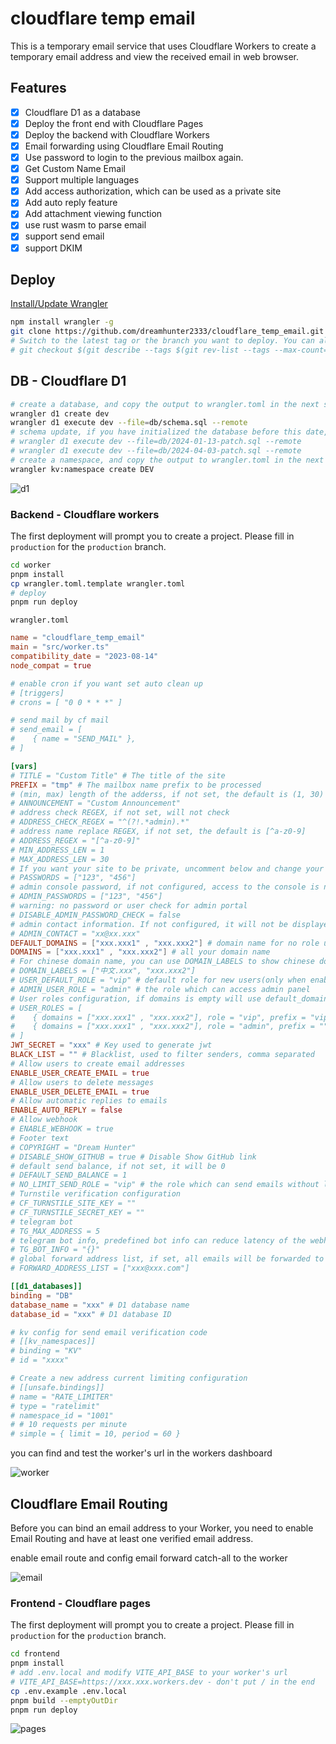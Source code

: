 # cloudflare temp email

This is a temporary email service that uses Cloudflare Workers to create a temporary email address and view the received email in web browser.

## Features

- [x] Cloudflare D1 as a database
- [x] Deploy the front end with Cloudflare Pages
- [x] Deploy the backend with Cloudflare Workers
- [x] Email forwarding using Cloudflare Email Routing
- [x] Use password to login to the previous mailbox again.
- [x] Get Custom Name Email
- [x] Support multiple languages
- [x] Add access authorization, which can be used as a private site
- [x] Add auto reply feature
- [x] Add attachment viewing function
- [x] use rust wasm to parse email
- [x] support send email
- [x] support DKIM

## Deploy

[Install/Update Wrangler](https://developers.cloudflare.com/workers/wrangler/install-and-update/)

```bash
npm install wrangler -g
git clone https://github.com/dreamhunter2333/cloudflare_temp_email.git
# Switch to the latest tag or the branch you want to deploy. You can also use the main branch directly.
# git checkout $(git describe --tags $(git rev-list --tags --max-count=1))
```

## DB - Cloudflare D1

```bash
# create a database, and copy the output to wrangler.toml in the next step
wrangler d1 create dev
wrangler d1 execute dev --file=db/schema.sql --remote
# schema update, if you have initialized the database before this date, you can execute this command to update
# wrangler d1 execute dev --file=db/2024-01-13-patch.sql --remote
# wrangler d1 execute dev --file=db/2024-04-03-patch.sql --remote
# create a namespace, and copy the output to wrangler.toml in the next step
wrangler kv:namespace create DEV
```

![d1](/readme_assets/d1.png)

### Backend - Cloudflare workers

The first deployment will prompt you to create a project. Please fill in `production` for the `production` branch.

```bash
cd worker
pnpm install
cp wrangler.toml.template wrangler.toml
# deploy
pnpm run deploy
```

`wrangler.toml`

```toml
name = "cloudflare_temp_email"
main = "src/worker.ts"
compatibility_date = "2023-08-14"
node_compat = true

# enable cron if you want set auto clean up
# [triggers]
# crons = [ "0 0 * * *" ]

# send mail by cf mail
# send_email = [
#    { name = "SEND_MAIL" },
# ]

[vars]
# TITLE = "Custom Title" # The title of the site
PREFIX = "tmp" # The mailbox name prefix to be processed
# (min, max) length of the adderss, if not set, the default is (1, 30)
# ANNOUNCEMENT = "Custom Announcement"
# address check REGEX, if not set, will not check
# ADDRESS_CHECK_REGEX = "^(?!.*admin).*"
# address name replace REGEX, if not set, the default is [^a-z0-9]
# ADDRESS_REGEX = "[^a-z0-9]"
# MIN_ADDRESS_LEN = 1
# MAX_ADDRESS_LEN = 30
# If you want your site to be private, uncomment below and change your password
# PASSWORDS = ["123", "456"]
# admin console password, if not configured, access to the console is not allowed
# ADMIN_PASSWORDS = ["123", "456"]
# warning: no password or user check for admin portal
# DISABLE_ADMIN_PASSWORD_CHECK = false
# admin contact information. If not configured, it will not be displayed. Any string can be configured.
# ADMIN_CONTACT = "xx@xx.xxx"
DEFAULT_DOMAINS = ["xxx.xxx1" , "xxx.xxx2"] # domain name for no role users
DOMAINS = ["xxx.xxx1" , "xxx.xxx2"] # all your domain name
# For chinese domain name, you can use DOMAIN_LABELS to show chinese domain name
# DOMAIN_LABELS = ["中文.xxx", "xxx.xxx2"]
# USER_DEFAULT_ROLE = "vip" # default role for new users(only when enable mail verification)
# ADMIN_USER_ROLE = "admin" # the role which can access admin panel
# User roles configuration, if domains is empty will use default_domains, if prefix is null will use default prefix, if prefix is empty string will not use prefix
# USER_ROLES = [
#    { domains = ["xxx.xxx1" , "xxx.xxx2"], role = "vip", prefix = "vip" },
#    { domains = ["xxx.xxx1" , "xxx.xxx2"], role = "admin", prefix = "" },
# ]
JWT_SECRET = "xxx" # Key used to generate jwt
BLACK_LIST = "" # Blacklist, used to filter senders, comma separated
# Allow users to create email addresses
ENABLE_USER_CREATE_EMAIL = true
# Allow users to delete messages
ENABLE_USER_DELETE_EMAIL = true
# Allow automatic replies to emails
ENABLE_AUTO_REPLY = false
# Allow webhook
# ENABLE_WEBHOOK = true
# Footer text
# COPYRIGHT = "Dream Hunter"
# DISABLE_SHOW_GITHUB = true # Disable Show GitHub link
# default send balance, if not set, it will be 0
# DEFAULT_SEND_BALANCE = 1
# NO_LIMIT_SEND_ROLE = "vip" # the role which can send emails without limit
# Turnstile verification configuration
# CF_TURNSTILE_SITE_KEY = ""
# CF_TURNSTILE_SECRET_KEY = ""
# telegram bot
# TG_MAX_ADDRESS = 5
# telegram bot info, predefined bot info can reduce latency of the webhook
# TG_BOT_INFO = "{}"
# global forward address list, if set, all emails will be forwarded to these addresses
# FORWARD_ADDRESS_LIST = ["xxx@xxx.com"]

[[d1_databases]]
binding = "DB"
database_name = "xxx" # D1 database name
database_id = "xxx" # D1 database ID

# kv config for send email verification code
# [[kv_namespaces]]
# binding = "KV"
# id = "xxxx"

# Create a new address current limiting configuration
# [[unsafe.bindings]]
# name = "RATE_LIMITER"
# type = "ratelimit"
# namespace_id = "1001"
# # 10 requests per minute
# simple = { limit = 10, period = 60 }
```

you can find and test the worker's url in the  workers dashboard

![worker](/readme_assets/worker.png)

## Cloudflare Email Routing

Before you can bind an email address to your Worker, you need to enable Email Routing and have at least one verified email address.

enable email route and config email forward catch-all to the worker

![email](/readme_assets/email.png)

### Frontend - Cloudflare pages

The first deployment will prompt you to create a project. Please fill in `production` for the `production` branch.

```bash
cd frontend
pnpm install
# add .env.local and modify VITE_API_BASE to your worker's url
# VITE_API_BASE=https://xxx.xxx.workers.dev - don't put / in the end
cp .env.example .env.local
pnpm build --emptyOutDir
pnpm run deploy
```

![pages](/readme_assets/pages.png)
